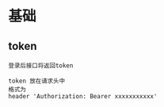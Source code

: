 # 基础
## token
```
登录后接口将返回token

token 放在请求头中
格式为
header 'Authorization: Bearer xxxxxxxxxxx' 

```

